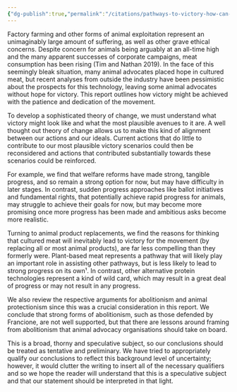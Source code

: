 ```yaml
---
{"dg-publish":true,"permalink":"/citations/pathways-to-victory-how-can-we-end-animal-agriculture-animal-ask/","tags":["#corporate_campaigns"],"created":"2025-10-22T22:54:45.153+01:00","updated":"2025-10-22T22:54:45.153+01:00"}
---
```


Factory farming and other forms of animal exploitation represent an unimaginably large amount of suffering, as well as other grave ethical concerns. Despite concern for animals being arguably at an all-time high and the many apparent successes of corporate campaigns, meat consumption has been rising (Tim and Nathan 2019). In the face of this seemingly bleak situation, many animal advocates placed hope in cultured meat, but recent analyses from outside the industry have been pessimistic about the prospects for this technology, leaving some animal advocates without hope for victory. This report outlines how victory might be achieved with the patience and dedication of the movement.

To develop a sophisticated theory of change, we must understand what victory might look like and what the most plausible avenues to it are. A well thought out theory of change allows us to make this kind of alignment between our actions and our ideals. Current actions that do little to contribute to our most plausible victory scenarios could then be reconsidered and actions that contributed substantially towards these scenarios could be reinforced.

For example, we find that welfare reforms have made strong, tangible progress, and so remain a strong option for now, but may have difficulty in later stages. In contrast, sudden progress approaches like ballot initiatives and fundamental rights, that potentially achieve rapid progress for animals, may struggle to achieve their goals for now, but may become more promising once more progress has been made and ambitious asks become more realistic.

Turning to animal product replacements, we find the reasons for thinking that cultured meat will inevitably lead to victory for the movement (by replacing all or most animal products), are far less compelling than they formerly were. Plant-based meat represents a pathway that will likely play an important role in assisting other pathways, but is less likely to lead to strong progress on its own¹. In contrast, other alternative protein technologies represent a kind of wild card, which may result in a great deal of progress or may not result in any progress.

We also review the respective arguments for abolitionism and animal protectionism since this was a crucial consideration in this report. We conclude that strong forms of abolitionism, such as those defended by Francione, are not well supported, but that there are lessons around framing from abolitionism that animal advocacy organisations should take on board.

This is a broad, thorny and speculative subject, so our conclusions should be treated as tentative and preliminary. We have tried to appropriately qualify our conclusions to reflect this background level of uncertainty; however, it would clutter the writing to insert all of the necessary qualifiers and so we hope the reader will understand that this is a speculative subject and that our statement should be interpreted in that light.